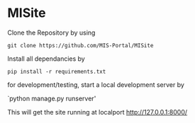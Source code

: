 # MISite

Clone the Repository by using

`git clone https://github.com/MIS-Portal/MISite`

Install all dependancies by

`pip install -r requirements.txt`

for development/testing, start a local development server by

`python manage.py runserver'

This will get the site running at localport http://127.0.0.1:8000/
